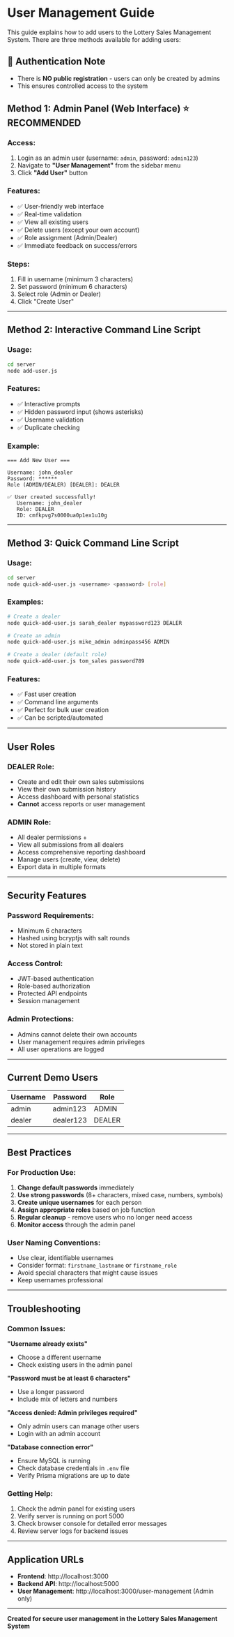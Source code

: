 # User Management Guide

This guide explains how to add users to the Lottery Sales Management System. There are three methods available for adding users:

## 🔐 Authentication Note

- There is **NO public registration** - users can only be created by admins
- This ensures controlled access to the system

## Method 1: Admin Panel (Web Interface) ⭐ **RECOMMENDED**

### Access:

1. Login as an admin user (username: `admin`, password: `admin123`)
2. Navigate to **"User Management"** from the sidebar menu
3. Click **"Add User"** button

### Features:

- ✅ User-friendly web interface
- ✅ Real-time validation
- ✅ View all existing users
- ✅ Delete users (except your own account)
- ✅ Role assignment (Admin/Dealer)
- ✅ Immediate feedback on success/errors

### Steps:

1. Fill in username (minimum 3 characters)
2. Set password (minimum 6 characters)
3. Select role (Admin or Dealer)
4. Click "Create User"

---

## Method 2: Interactive Command Line Script

### Usage:

```bash
cd server
node add-user.js
```

### Features:

- ✅ Interactive prompts
- ✅ Hidden password input (shows asterisks)
- ✅ Username validation
- ✅ Duplicate checking

### Example:

```
=== Add New User ===

Username: john_dealer
Password: ******
Role (ADMIN/DEALER) [DEALER]: DEALER

✅ User created successfully!
   Username: john_dealer
   Role: DEALER
   ID: cmfkpvg7s0000ua0p1ex1u10g
```

---

## Method 3: Quick Command Line Script

### Usage:

```bash
cd server
node quick-add-user.js <username> <password> [role]
```

### Examples:

```bash
# Create a dealer
node quick-add-user.js sarah_dealer mypassword123 DEALER

# Create an admin
node quick-add-user.js mike_admin adminpass456 ADMIN

# Create a dealer (default role)
node quick-add-user.js tom_sales password789
```

### Features:

- ✅ Fast user creation
- ✅ Command line arguments
- ✅ Perfect for bulk user creation
- ✅ Can be scripted/automated

---

## User Roles

### **DEALER** Role:

- Create and edit their own sales submissions
- View their own submission history
- Access dashboard with personal statistics
- **Cannot** access reports or user management

### **ADMIN** Role:

- All dealer permissions +
- View all submissions from all dealers
- Access comprehensive reporting dashboard
- Manage users (create, view, delete)
- Export data in multiple formats

---

## Security Features

### Password Requirements:

- Minimum 6 characters
- Hashed using bcryptjs with salt rounds
- Not stored in plain text

### Access Control:

- JWT-based authentication
- Role-based authorization
- Protected API endpoints
- Session management

### Admin Protections:

- Admins cannot delete their own accounts
- User management requires admin privileges
- All user operations are logged

---

## Current Demo Users

| Username | Password  | Role   |
| -------- | --------- | ------ |
| admin    | admin123  | ADMIN  |
| dealer   | dealer123 | DEALER |

---

## Best Practices

### For Production Use:

1. **Change default passwords** immediately
2. **Use strong passwords** (8+ characters, mixed case, numbers, symbols)
3. **Create unique usernames** for each person
4. **Assign appropriate roles** based on job function
5. **Regular cleanup** - remove users who no longer need access
6. **Monitor access** through the admin panel

### User Naming Conventions:

- Use clear, identifiable usernames
- Consider format: `firstname_lastname` or `firstname_role`
- Avoid special characters that might cause issues
- Keep usernames professional

---

## Troubleshooting

### Common Issues:

**"Username already exists"**

- Choose a different username
- Check existing users in the admin panel

**"Password must be at least 6 characters"**

- Use a longer password
- Include mix of letters and numbers

**"Access denied: Admin privileges required"**

- Only admin users can manage other users
- Login with an admin account

**"Database connection error"**

- Ensure MySQL is running
- Check database credentials in `.env` file
- Verify Prisma migrations are up to date

### Getting Help:

1. Check the admin panel for existing users
2. Verify server is running on port 5000
3. Check browser console for detailed error messages
4. Review server logs for backend issues

---

## Application URLs

- **Frontend**: http://localhost:3000
- **Backend API**: http://localhost:5000
- **User Management**: http://localhost:3000/user-management (Admin only)

---

**Created for secure user management in the Lottery Sales Management System**
